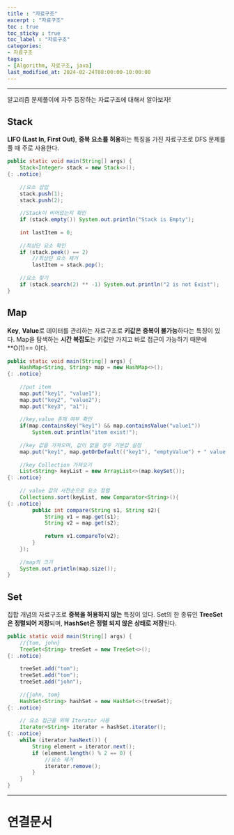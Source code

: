 ```yaml
---
title : "자료구조"
excerpt : "자료구조"
toc : true
toc_sticky : true
toc_label : "자료구조"
categories:
- 자료구조
tags:
- [Algorithm, 자료구조, java]
last_modified_at: 2024-02-24T08:00:00-10:00:00
---
```

  
---
  
알고리즘 문제풀이에 자주 등장하는 자료구조에 대해서 알아보자!
  
## Stack
**LIFO (Last In, First Out)**, **중복 요소를 허용**하는 특징을 가진 자료구조로 DFS 문제를 풀 때 주로 사용한다.
  
```java
public static void main(String[] args) {  
    Stack<Integer> stack = new Stack<>();   
{: .notice}  
      
    //요소 삽입  
    stack.push(1);  
    stack.push(2);  
      
    //Stack이 비어있는지 확인  
    if (stack.empty()) System.out.println("Stack is Empty");  
      
    int lastItem = 0;  
      
    //최상단 요소 확인  
    if (stack.peek() == 2)  
        //최상단 요소 제거  
        lastItem = stack.pop();  
      
    //요소 찾기  
    if (stack.search(2) ** -1) System.out.println("2 is not Exist");  
}
```
  
## Map
**Key**, **Value**로 데이터를 관리하는 자료구조로 **키값은 중복이 불가능**하다는 특징이 있다. Map을 탐색하는 **시간 복잡도**는 키값만 가지고 바로 접근이 가능하기 때문에 **O(1)== 이다.
  
```java
public static void main(String[] args) {  
    HashMap<String, String> map = new HashMap<>();   
{: .notice}  
  
    //put item  
    map.put("key1", "value1");  
    map.put("key2", "value2");  
    map.put("key3", "a1");  
  
    //key,value 존재 여부 확인  
    if(map.containsKey("key1") && map.containsValue("value1"))  
        System.out.println("item exist!");  
  
    //key 값을 가져오며, 값이 없을 경우 기본값 설정  
    map.put("key1", map.getOrDefault(("key1"), "emptyValue") + " value changed");  
  
    //key Collection 가져오기  
    List<String> keyList = new ArrayList<>(map.keySet());   
{: .notice}  
  
    // value 값의 사전순으로 요소 정렬  
    Collections.sort(keyList, new Comparator<String>(){   
{: .notice}  
        public int compare(String s1, String s2){  
            String v1 = map.get(s1);  
            String v2 = map.get(s2);  
  
            return v1.compareTo(v2);  
        }  
    });  
  
    //map의 크기  
    System.out.println(map.size());  
}
```
  
## Set
집합 개념의 자료구조로 **중복을 허용하지 않는** 특징이 있다. Set의 한 종류인 **TreeSet은 정렬되어 저장**되며, **HashSet은 정렬 되지 않은 상태로 저장**된다.
  
```java
public static void main(String[] args) {  
    //{tom, john}  
    TreeSet<String> treeSet = new TreeSet<>();   
{: .notice}  
  
    treeSet.add("tom");  
    treeSet.add("tom");  
    treeSet.add("john");  
  
    //{john, tom}  
    HashSet<String> hashSet = new HashSet<>(treeSet);   
{: .notice}  
  
    // 요소 접근을 위해 Iterator 사용  
    Iterator<String> iterator = hashSet.iterator();   
{: .notice}  
    while (iterator.hasNext()) {  
        String element = iterator.next();  
        if (element.length() % 2 == 0) {  
            //요소 제거  
            iterator.remove();  
        }  
    }  
}
```

---
  
# 연결문서
